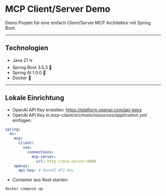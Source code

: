 # MCP Client/Server Demo
Demo Projekt für eine einfach Client/Server MCP Architektur mit Spring Boot.

---
## Technologien
* Java 21 ☕
* Spring Boot 3.5.3 🍃
* Spring AI 1.0.0 🤖
* Docker 🐋

---
## Lokale Einrichtung
* OpenAI API Key erstellen: https://platform.openai.com/api-keys
* OpenAI API Key in *mcp-client/src/main/resources/application.yml* einfügen:</br>
```yaml
spring:
  ai:
    mcp:
      client:
        sse:
          connections:
            mcp-server:
              url: http://mcp-server:8080
    openai:
      api-key: # OpenAI API Key
```
* Container aus Root starten:
```shell
docker compose up
```

